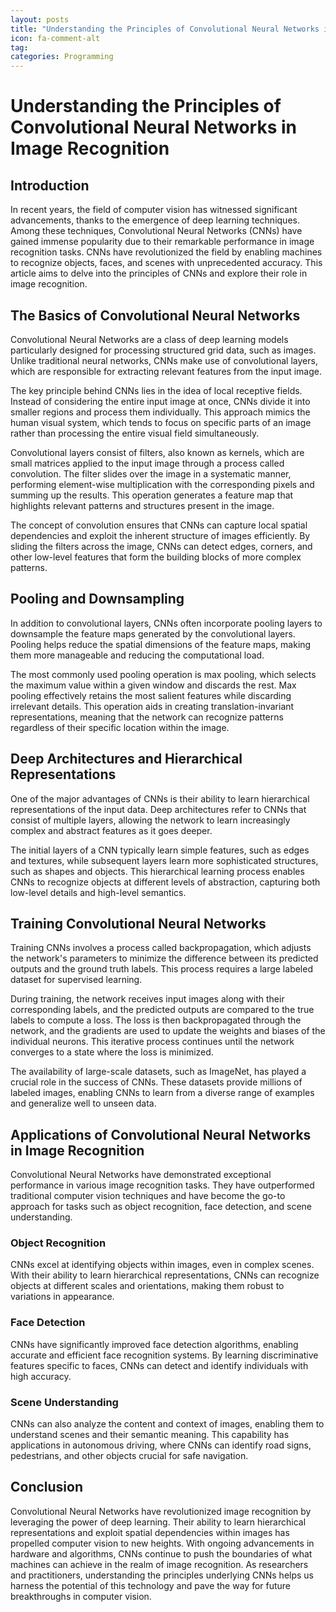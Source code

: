 ```yaml
---
layout: posts
title: "Understanding the Principles of Convolutional Neural Networks in Image Recognition"
icon: fa-comment-alt
tag:      
categories: Programming
---
```



# Understanding the Principles of Convolutional Neural Networks in Image Recognition

## Introduction

In recent years, the field of computer vision has witnessed significant advancements, thanks to the emergence of deep learning techniques. Among these techniques, Convolutional Neural Networks (CNNs) have gained immense popularity due to their remarkable performance in image recognition tasks. CNNs have revolutionized the field by enabling machines to recognize objects, faces, and scenes with unprecedented accuracy. This article aims to delve into the principles of CNNs and explore their role in image recognition.

## The Basics of Convolutional Neural Networks

Convolutional Neural Networks are a class of deep learning models particularly designed for processing structured grid data, such as images. Unlike traditional neural networks, CNNs make use of convolutional layers, which are responsible for extracting relevant features from the input image.

The key principle behind CNNs lies in the idea of local receptive fields. Instead of considering the entire input image at once, CNNs divide it into smaller regions and process them individually. This approach mimics the human visual system, which tends to focus on specific parts of an image rather than processing the entire visual field simultaneously.

Convolutional layers consist of filters, also known as kernels, which are small matrices applied to the input image through a process called convolution. The filter slides over the image in a systematic manner, performing element-wise multiplication with the corresponding pixels and summing up the results. This operation generates a feature map that highlights relevant patterns and structures present in the image.

The concept of convolution ensures that CNNs can capture local spatial dependencies and exploit the inherent structure of images efficiently. By sliding the filters across the image, CNNs can detect edges, corners, and other low-level features that form the building blocks of more complex patterns.

## Pooling and Downsampling

In addition to convolutional layers, CNNs often incorporate pooling layers to downsample the feature maps generated by the convolutional layers. Pooling helps reduce the spatial dimensions of the feature maps, making them more manageable and reducing the computational load.

The most commonly used pooling operation is max pooling, which selects the maximum value within a given window and discards the rest. Max pooling effectively retains the most salient features while discarding irrelevant details. This operation aids in creating translation-invariant representations, meaning that the network can recognize patterns regardless of their specific location within the image.

## Deep Architectures and Hierarchical Representations

One of the major advantages of CNNs is their ability to learn hierarchical representations of the input data. Deep architectures refer to CNNs that consist of multiple layers, allowing the network to learn increasingly complex and abstract features as it goes deeper.

The initial layers of a CNN typically learn simple features, such as edges and textures, while subsequent layers learn more sophisticated structures, such as shapes and objects. This hierarchical learning process enables CNNs to recognize objects at different levels of abstraction, capturing both low-level details and high-level semantics.

## Training Convolutional Neural Networks

Training CNNs involves a process called backpropagation, which adjusts the network's parameters to minimize the difference between its predicted outputs and the ground truth labels. This process requires a large labeled dataset for supervised learning.

During training, the network receives input images along with their corresponding labels, and the predicted outputs are compared to the true labels to compute a loss. The loss is then backpropagated through the network, and the gradients are used to update the weights and biases of the individual neurons. This iterative process continues until the network converges to a state where the loss is minimized.

The availability of large-scale datasets, such as ImageNet, has played a crucial role in the success of CNNs. These datasets provide millions of labeled images, enabling CNNs to learn from a diverse range of examples and generalize well to unseen data.

## Applications of Convolutional Neural Networks in Image Recognition

Convolutional Neural Networks have demonstrated exceptional performance in various image recognition tasks. They have outperformed traditional computer vision techniques and have become the go-to approach for tasks such as object recognition, face detection, and scene understanding.

### Object Recognition

CNNs excel at identifying objects within images, even in complex scenes. With their ability to learn hierarchical representations, CNNs can recognize objects at different scales and orientations, making them robust to variations in appearance.

### Face Detection

CNNs have significantly improved face detection algorithms, enabling accurate and efficient face recognition systems. By learning discriminative features specific to faces, CNNs can detect and identify individuals with high accuracy.

### Scene Understanding

CNNs can also analyze the content and context of images, enabling them to understand scenes and their semantic meaning. This capability has applications in autonomous driving, where CNNs can identify road signs, pedestrians, and other objects crucial for safe navigation.

## Conclusion

Convolutional Neural Networks have revolutionized image recognition by leveraging the power of deep learning. Their ability to learn hierarchical representations and exploit spatial dependencies within images has propelled computer vision to new heights. With ongoing advancements in hardware and algorithms, CNNs continue to push the boundaries of what machines can achieve in the realm of image recognition. As researchers and practitioners, understanding the principles underlying CNNs helps us harness the potential of this technology and pave the way for future breakthroughs in computer vision.